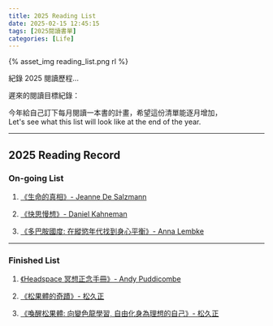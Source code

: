 ```yaml
---
title: 2025 Reading List
date: 2025-02-15 12:45:15
tags: [2025閱讀書單]
categories: [Life]
---
```


{% asset_img reading_list.png rl %}


紀錄 2025 閱讀歷程...

<!-- more -->

遲來的閱讀目標紀錄：

今年給自己訂下每月閱讀一本書的計畫，希望這份清單能逐月增加，  
Let's see what this list will look like at the end of the year.

---

## 2025 Reading Record

### On-going List

1. [《生命的真相》- Jeanne De Salzmann](https://www.books.com.tw/products/0010959448?srsltid=AfmBOopKD__FVkc9qqUc1ZIdkJOk2exqjIoFsY8Si4Jh_4rrE-TsEzMl)

2. [《快思慢想》- Daniel Kahneman](https://www.books.com.tw/products/0010962486?srsltid=AfmBOoqlY19axT3D_-90HVVqCg0-2C7RRECAVkBXiDacaCtkdg0I_rVT)

3. [《多巴胺國度: 在縱慾年代找到身心平衡》- Anna Lembke](https://www.eslite.com/product/1001126122682340889002?srsltid=AfmBOorCTJC_yVtYd95tRPAEVqUmuoees82bvZ7_Xkt9QE00tJqT_6wd)

---

### Finished List

1. [《Headspace 冥想正念手冊》- Andy Puddicombe](https://www.books.com.tw/products/0010820792?srsltid=AfmBOope54e8pz0rx3pT7esGTF5OUz0HkdNzoK0KNxpIeDWv4wbNYA3N)

2. [《松果體的奇蹟》- 松久正](https://www.books.com.tw/products/0010814268?srsltid=AfmBOooNF9ImWrtWsmSGFL8g96lLdSEjVD5kQepTbVixkygEh0paStYV)

3. [《喚醒松果體: 向變色龍學習, 自由化身為理想的自己》- 松久正](https://www.eslite.com/product/10012036172682784658004?srsltid=AfmBOooscFhHDjehuDyO-VpFlb4yoZvSvNyhBgts9TvfJAonshsftsUk)
